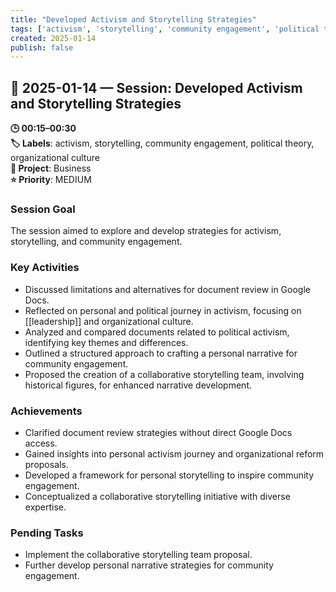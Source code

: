 ```yaml
---
title: "Developed Activism and Storytelling Strategies"
tags: ['activism', 'storytelling', 'community engagement', 'political theory', 'organizational culture']
created: 2025-01-14
publish: false
---
```


## 📅 2025-01-14 — Session: Developed Activism and Storytelling Strategies

**🕒 00:15–00:30**  
**🏷️ Labels**: activism, storytelling, community engagement, political theory, organizational culture  
**📂 Project**: Business  
**⭐ Priority**: MEDIUM  


### Session Goal
The session aimed to explore and develop strategies for activism, storytelling, and community engagement.

### Key Activities
- Discussed limitations and alternatives for document review in Google Docs.
- Reflected on personal and political journey in activism, focusing on [[leadership]] and organizational culture.
- Analyzed and compared documents related to political activism, identifying key themes and differences.
- Outlined a structured approach to crafting a personal narrative for community engagement.
- Proposed the creation of a collaborative storytelling team, involving historical figures, for enhanced narrative development.

### Achievements
- Clarified document review strategies without direct Google Docs access.
- Gained insights into personal activism journey and organizational reform proposals.
- Developed a framework for personal storytelling to inspire community engagement.
- Conceptualized a collaborative storytelling initiative with diverse expertise.

### Pending Tasks
- Implement the collaborative storytelling team proposal.
- Further develop personal narrative strategies for community engagement.
